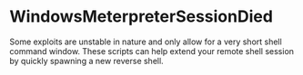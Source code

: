 # WindowsMeterpreterSessionDied
Some exploits are unstable in nature and only allow for a very short shell command window. These scripts can help extend your remote shell session by quickly spawning a new reverse shell.

